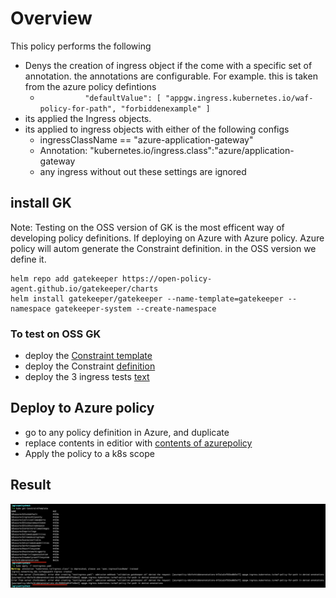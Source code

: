 # Overview 
This policy performs the following 
 * Denys the creation of ingress object if the come with a specific set of annotation. the annotations are configurable. For example. this is taken from the azure policy defintions  
   * ``          "defaultValue": [
            "appgw.ingress.kubernetes.io/waf-policy-for-path",
            "forbiddenexample"
          ]`` 
 * its applied the Ingress objects. 
 * its applied to ingress objects with either of the following configs   
   * ingressClassName == "azure-application-gateway"
   * Annotation: "kubernetes.io/ingress.class":"azure/application-gateway 
   * any ingress without out these settings are ignored
## install GK 
Note: Testing on the OSS version of GK is the most efficent way of developing policy definitions. If deploying on Azure with Azure policy. Azure policy will autom generate the Constraint definition. in the OSS version we define it. 
```
helm repo add gatekeeper https://open-policy-agent.github.io/gatekeeper/charts
helm install gatekeeper/gatekeeper --name-template=gatekeeper --namespace gatekeeper-system --create-namespace 
```
### To test on OSS GK 

* deploy the [ Constraint template ](forbiddenannotation.yaml)
* deploy the Constraint  [definition](Constraint.yaml)
* deploy the 3 ingress tests [text](testingress.yaml)


## Deploy to Azure policy
 * go to any policy definition in Azure, and duplicate
 * replace contents in editior with [contents of azurepolicy](azurepolicy/azurepolicy.json)
 * Apply the policy to a k8s scope

## Result
![The expected result](assets/forbidden.png)

